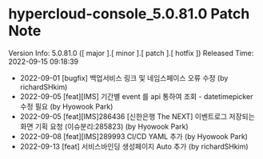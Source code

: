 # hypercloud-console_5.0.81.0 Patch Note

Version Info: 5.0.81.0 ([ major ].[ minor ].[ patch ].[ hotfix ])
Released Time: 2022-09-15 09:18:39

- 2022-09-01 [bugfix] 백업서비스 링크 및 네임스페이스 오류 수정 (by richardSHkim) 
- 2022-09-05 [feat][IMS] 기간별 event 를 api 통하여 조회 - datetimepicker 수정 필요 (by Hyowook Park) 
- 2022-09-05 [feat][IMS]286436 [신한은행 The NEXT] 이벤트로그 저장되는 화면 기획 요청 (이슈분리:285823) (by Hyowook Park) 
- 2022-09-08 [feat][IMS]289993 CI/CD YAML 추가 (by Hyowook Park) 
- 2022-09-13 [feat] 서비스바인딩 생성페이지 Auto 추가 (by richardSHkim) 
